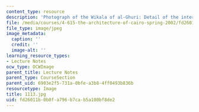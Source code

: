 ```yaml
---
content_type: resource
description: 'Photograph of the Wikala of al-Ghuri: Detail of the interior facades.'
file: /media/courses/4-615-the-architecture-of-cairo-spring-2002/fd26011b0b0fa796b7cab5a100bf8de2_1113.jpg
file_type: image/jpeg
image_metadata:
  caption: ''
  credit: ''
  image-alt: ''
learning_resource_types:
- Lecture Notes
ocw_type: OCWImage
parent_title: Lecture Notes
parent_type: CourseSection
parent_uid: 6903e2f5-731a-0bfe-a3b8-4ff0493b836b
resourcetype: Image
title: 1113.jpg
uid: fd26011b-0b0f-a796-b7ca-b5a100bf8de2
---
```

